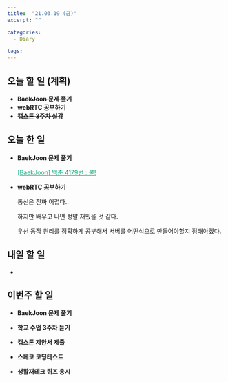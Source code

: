 ```yaml
---
title:  "21.03.19 (금)"
excerpt: ""

categories:
  - Diary

tags:
---
```


## 오늘 할 일 (계획)

- **~~BaekJoon 문제 풀기~~**
- **webRTC 공부하기**
- **~~캡스톤 3주차 실강~~**


## 오늘 한 일

- **BaekJoon 문제 풀기**

  <a href="https://nam-ki-bok.github.io/baekjoon/Baek_4179/" style="color:#0FA678" target="_blank">[BaekJoon] 백준 4179번 : 불!</a>
  
- **webRTC 공부하기**

  통신은 진짜 어렵다..

  하지만 배우고 나면 정말 재밌을 것 같다.

  우선 동작 원리를 정확하게 공부해서 서버를 어떤식으로 만들어야할지 정해야겠다.

##  내일 할 일

- 

## 이번주 할 일

- **BaekJoon 문제 풀기**

- **학교 수업 3주차 듣기**

- **캡스톤 제안서 제출**

- **스페코 코딩테스트**

- **생활재테크 퀴즈 응시**

  

<br>